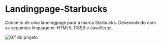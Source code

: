 # Landingpage-Starbucks
Conceito de uma landingpage para a marca Starbucks. Desenvolvido com as seguintes linguagens: HTML5, CSS3 e JavaScript.

![Gif do projeto](https://github.com/farraelsg/Landingpage-Starbucks/blob/main/img/landingpgae_starbucks.gif)
